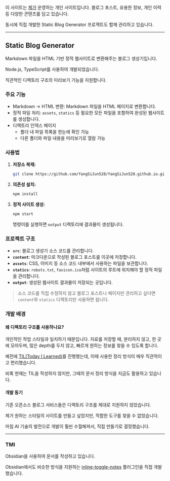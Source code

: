 이 사이트는 [제가](https://github.com/YangSiJun528) 운영하는 개인 사이트입니다. 블로그 포스트, 유용한 정보, 개인 이력 등 다양한 콘텐츠를 담고 있습니다.

동시에 직접 개발한 Static Blog Generator 프로젝트도 함께 관리하고 있습니다.

---

## Static Blog Generator

Markdown 파일을 HTML 기반 정적 웹사이트로 변환해주는 블로그 생성기입니다.

Node.js, TypeScript를 사용하여 개발되었습니다.

직관적인 디렉토리 구조의 미리보기 기능을 지원합니다.

### 주요 기능

- Markdown → HTML 변환: Markdown 파일을 HTML 페이지로 변환합니다.
- 정적 파일 처리: `assets`, `statics` 등 필요한 모든 파일을 포함하여 완성된 웹사이트를 생성합니다.
- 디렉토리 인덱스 페이지
  - 폴더 내 파일 목록을 한눈에 확인 가능
  - 다른 폴더와 파일 내용을 미리보기로 열람 가능

### 사용법

1. **저장소 복제:**
   ```bash
   git clone https://github.com/YangSiJun528/YangSiJun528.github.io.git
   ```

2. **의존성 설치:**
   ```bash
   npm install
   ```

3. **정적 사이트 생성:**
   ```bash
   npm start
   ```

   명령어를 실행하면 `output` 디렉토리에 결과물이 생성됩니다.

### 프로젝트 구조

- **`src`**: 블로그 생성기 소스 코드를 관리합니다.
- **`content`**: 마크다운으로 작성된 블로그 포스트를 이곳에 저장합니다.
- **`assets`**: CSS, 이미지 등 소스 코드 내부에서 사용하는 파일을 보관합니다.
- **`statics`**: `robots.txt`, `favicon.ico`처럼 사이트의 루트에 위치해야 할 정적 파일을 관리합니다.
- **`output`**: 생성된 웹사이트 결과물이 저장되는 곳입니다.

> 소스 코드를 직접 수정하지 않고 블로그 포스트나 페이지만 관리하고 싶다면 `content`와 `statics` 디렉토리만 사용하면 됩니다.

### 개발 배경

#### 왜 디렉토리 구조를 사용하나요?

개인적인 작업 스타일과 일치하기 때문입니다. 
자료를 저장할 때, 분리하지 않고, 한 곳에 모아두며, 많은 depth를 두지 않고, 빠르게 원하는 정보를 찾을 수 있도록 합니다.

예전에 [TIL(Today I Learned)](https://github.com/YangSiJun528/memory)를 진행했는데, 이때 사용한 정리 방식이 매우 직관적이고 편리했습니다.

비록 현재는 TIL을 작성하지 않지만, 그때의 문서 정리 방식을 지금도 활용하고 있습니다.

#### 개발 동기

기존 오픈소스 블로그 서비스들은 디렉토리 구조를 제대로 지원하지 않았습니다.

제가 원하는 스타일의 사이트를 만들고 싶었지만, 적합한 도구를 찾을 수 없었습니다.

마침 AI 기술의 발전으로 개발이 훨씬 수월해져서, 직접 만들기로 결정했습니다.

---

### TMI

Obsidian을 사용하여 문서를 작성하고 있습니다.

Obsidian에서도 비슷한 방식을 지원하는 [inline-toggle-notes](https://github.com/YangSiJun528/inline-toggle-notes) 플러그인을 직접 개발했습니다.
